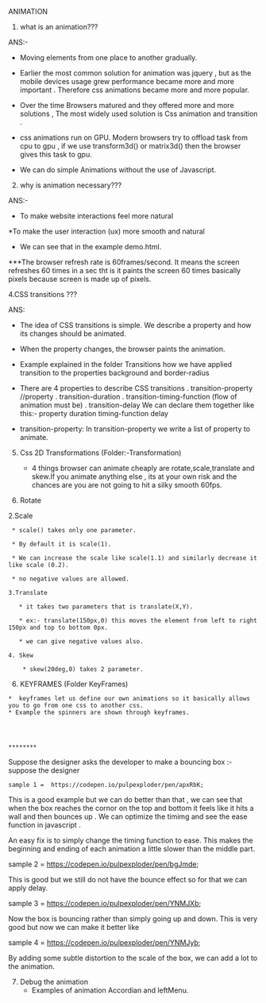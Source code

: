 ANIMATION


1. what is an animation???

ANS:- 

* Moving elements from one place to another gradually.

*  Earlier the most common solution for animation was jquery , but as the mobile devices usage grew performance became more and more important . Therefore css animations became more and more popular. 

* Over the time  Browsers matured and they offered more and more solutions , The most widely used solution is Css animation and transition .

* css animations run on GPU. Modern browsers try to offload task from cpu to gpu , 
if we use transform3d() or matrix3d()  then the browser gives this task to gpu. 

* We can do simple Animations without the use of Javascript.

2. why is animation necessary???

ANS:-

* To make website interactions feel more natural

*To make the user interaction (ux) more smooth and natural

* We can see that in the example demo.html.


***The browser refresh rate is 60frames/second. It means the screen refreshes 60 times in a sec tht is it paints the 
screen 60 times basically pixels because screen is made up of pixels.

4.CSS transitions ???

ANS:
  
* The idea of CSS transitions is simple. We describe a property and how its changes should be animated.

* When the property changes, the browser paints the animation.

* Example explained in the folder Transitions how we have applied transition to the properties background and        border-radius 

* There are 4 properties to describe CSS transitions 
     . transition-property //property 
     . transition-duration
     . transition-timing-function (flow of animation must be)
     . transition-delay
     We can declare them together like this:- property duration timing-function delay

  
 * transition-property: In transition-property we write a list of property to animate.

 5. Css 2D Transformations (Folder:-Transformation)
    
      * 4 things browser can animate cheaply are rotate,scale,translate and skew.If you animate anything else ,
      its at your own risk and the chances are you are not going to hit a silky smooth 60fps.

   1. Rotate 

   2.Scale

     * scale() takes only one parameter.

     * By default it is scale(1).

     * We can increase the scale like scale(1.1) and similarly decrease it like scale (0.2).

     * no negative values are allowed.

    3.Translate

       * it takes two parameters that is translate(X,Y).

       * ex:- translate(150px,0) this moves the element from left to right 150px and top to bottom 0px.

       * we can give negative values also.

    4. Skew

        * skew(20deg,0) takes 2 parameter.
                


  6. KEYFRAMES (Folder KeyFrames)

    *  keyframes let us define our own animations so it basically allows you to go from one css to another css.
    * Example the spinners are shown through keyframes.  




    ********



  Suppose the designer asks the developer to make a bouncing box :-suppose the designer 

    sample 1 =  https://codepen.io/pulpexploder/pen/apxRbK;

This is a good example but we can do better than that , we can see that when the box reaches the cornor on the top and bottom it feels like it hits a wall and then bounces up . 
We can optimize the timimg and see the ease function in javascript . 


An easy fix is to simply change the timing function to ease. This makes the beginning and ending of each animation a little slower than the middle part.

sample 2 = https://codepen.io/pulpexploder/pen/bgJmde;

This is good but we still do not have the bounce effect so for that  we can apply delay.

sample 3 = https://codepen.io/pulpexploder/pen/YNMJXb;

Now the box is bouncing rather than simply going up and down. This is very good but now we can make it better like 

sample 4 = https://codepen.io/pulpexploder/pen/YNMJyb;

By adding some subtle distortion to the scale of the box, we can add a lot to the animation.


   7. Debug the animation
      * Examples of animation Accordian and leftMenu. 


